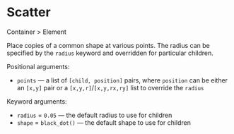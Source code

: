 # Scatter

<span class="inherit">Container > Element</span>

Place copies of a common shape at various points. The radius can be specified by the `radius` keyword and overridden for particular children.

Positional arguments:
- `points` — a list of `[child, position]` pairs, where `position` can be either an `[x,y]` pair or a `[x,y,r]`/`[x,y,rx,ry]` list to override the `radius`

Keyword arguments:
- `radius` = `0.05` — the default radius to use for children
- `shape` = `black_dot()` — the default shape to use for children
